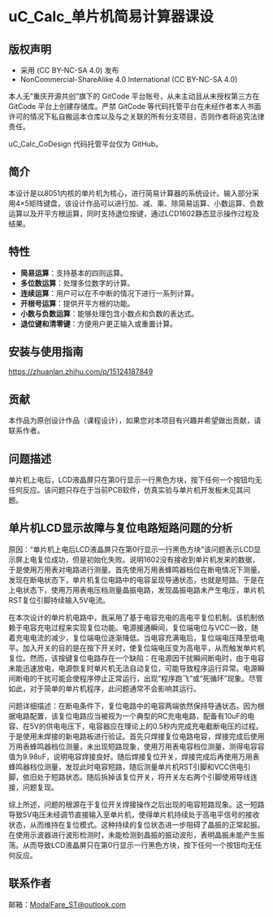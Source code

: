 # uC_Calc_单片机简易计算器课设

## 版权声明
- 采用 (CC BY-NC-SA 4.0) 发布
- NonCommercial-ShareAlike 4.0 International (CC BY-NC-SA 4.0)

本人无“重庆开源共创”旗下的 GitCode 平台账号，从未主动且从未授权第三方在 GitCode 平台上创建存储库。严禁 GitCode 等代码托管平台在未经作者本人书面许可的情况下私自搬运本仓库以及与之关联的所有分支项目，否则作者将追究法律责任。

uC_Calc_CoDesign 代码托管平台仅为 GitHub。

## 简介

本设计是以8051内核的单片机为核心，进行简易计算器的系统设计。输入部分采用4×5矩阵键盘，该设计作品可以进行加、减、乘、除简易运算、小数运算、负数运算以及开平方根运算，同时支持退位按键，通过LCD1602静态显示操作过程及结果。

## 特性

- **简易运算**：支持基本的四则运算。
- **多位数运算**：处理多位数字的计算。
- **连续运算**：用户可以在不中断的情况下进行一系列计算。
- **开根号运算**：提供开平方根的功能。
- **小数与负数运算**：能够处理包含小数点和负数的表达式。
- **退位键和清零键**：方便用户更正输入或重置计算。

## 安装与使用指南

https://zhuanlan.zhihu.com/p/15124187849

## 贡献

本作品为原创设计作品（课程设计），如果您对本项目有兴趣并希望做出贡献，请联系作者。

## 问题描述

单片机上电后，LCD液晶屏只在第0行显示一行黑色方块，按下任何一个按钮均无任何反应。该问题只存在于当前PCB软件，仿真实验与单片机开发板未见其问题。

## 单片机LCD显示故障与复位电路短路问题的分析

原因：“单片机上电后LCD液晶屏只在第0行显示一行黑色方块”该问题表示LCD显示屏上电复位成功，但是初始化失败。说明1602没有接收到单片机发来的数据，于是使用万用表对电路进行测量。首先使用万用表蜂鸣器档位在断电情况下测量。发现在断电状态下，单片机复位电路中的电容呈现导通状态，也就是短路。于是在上电状态下，使用万用表电压档测量晶振电路，发现晶振电路未产生电压，单片机RST复位引脚持续输入5V电流。

在本次设计的单片机电路中，我采用了基于电容充电的高电平复位机制。该机制依赖于电容充电过程来实现复位功能。电源接通瞬间，复位端电位与VCC一致，随着充电电流的减少，复位端电位逐渐降低。当电容充满电后，复位端电压降至低电平。加入开关的目的是在按下开关时，使复位端电压变为高电平，从而触发单片机复位。然而，该按键复位电路存在一个缺陷：在电源因干扰瞬间断电时，由于电容未能迅速放电，电源恢复时单片机无法自动复位，可能导致程序运行异常。电源瞬间断电的干扰可能会使程序停止正常运行，出现“程序跑飞”或“死循环”现象。尽管如此，对于简单的单片机程序，此问题通常不会影响其运行。

问题详细描述：在断电条件下，复位电路中的电容两端依然保持导通状态。因为根据电路配置，该复位电路应当被视为一个典型的RC充电电路，配备有10uF的电容、在5V的供电电压下，电容器应在理论上的0.5秒内完成充电截断电压的过程。于是使用未焊接的新电路板进行验证。首先只焊接复位电路电容，焊接完成后使用万用表蜂鸣器档位测量，未出现短路现象，使用万用表电容档位测量，测得电容容值为9.98uF，说明电容焊接良好。随后焊接复位开关，焊接完成后再使用万用表蜂鸣器档位测量，发现此时电容短路，随后测量单片机RST引脚和VCC供电引脚，依旧处于短路状态。随后拆掉该复位开关，将开关左右两个引脚使用导线连接，问题复现。

综上所述，问题的根源在于复位开关焊接操作之后出现的电容短路现象。这一短路导致5V电压未经调节直接输入至单片机，使得单片机持续处于高电平信号的接收状态，从而维持在复位模式。这种持续的复位状态进一步阻碍了晶振的正常起振。在使用示波器进行波形检测时，未能检测到晶振的振动波形，表明晶振未能产生振荡。从而导致LCD液晶屏只在第0行显示一行黑色方块，按下任何一个按钮均无任何反应。

## 联系作者

邮箱：ModalFare_ST@outlook.com
